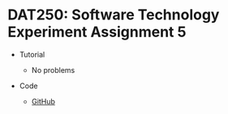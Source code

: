 # DAT250: Software Technology Experiment Assignment 5

* Tutorial
    * No problems
    
* Code
    * [GitHub](https://github.com/oyjoh/DAT250-expass5.git)